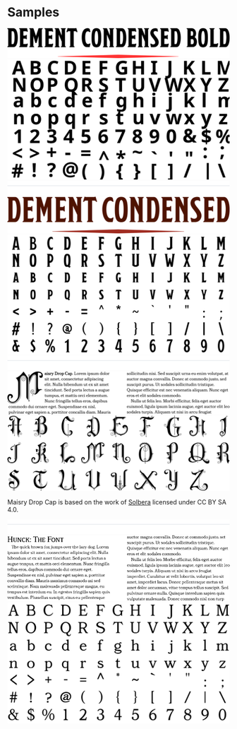 # Samples

<img src='./images/DementCondensed-Bold.svg' />

<img src='./images/DementCondensed-Bold-glyphs.svg' />

<img src='./images/spacer.svg' />

<img src='./images/DementCondensed-Regular.svg' />

<img src='./images/DementCondensed-Regular-glyphs.svg' />

<img src='./images/spacer.svg' />

<img src='./images/MaisryDC-Regular.svg' />

<img src='./images/MaisryDC-Regular-glyphs.svg' />

Maisry Drop Cap is based on the work of [Solbera](https://www.reddit.com/r/UnearthedArcana/comments/3vpphx/5e_font_package_embeddable_cc_edition/) licensed under CC BY SA 4.0.

<img src='./images/spacer.svg' />

<img src='./images/Hunck-Regular.svg' />

<img src='./images/Hunck-Regular-glyphs.svg' />
